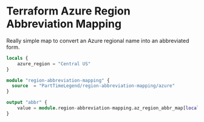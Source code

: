 # Terraform Azure Region Abbreviation Mapping

Really simple map to convert an Azure regional name into an abbreviated form.

```terraform
locals {
    azure_region = "Central US"
}

module "region-abbreviation-mapping" {
  source  = "PartTimeLegend/region-abbreviation-mapping/azure"
}

output "abbr" {
    value = module.region-abbreviation-mapping.az_region_abbr_map[local.azure_region]
}
```
